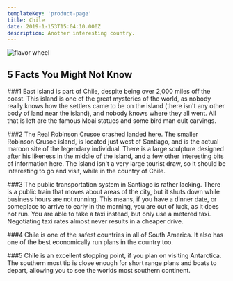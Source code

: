 ```yaml
---
templateKey: 'product-page'
title: Chile
date: 2019-1-153T15:04:10.000Z
description: Another interesting country.
---
```


![flavor wheel](/img/flags/Chile_Flag.png)

## 5 Facts You Might Not Know

###1
East Island is part of Chile, despite being over 2,000 miles off the coast. This island is one of the great mysteries of the world, as nobody really knows how the settlers came to be on the island (there isn't any other body of land near the island), and nobody knows where they all went. All that is left are the famous Moai statues and some bird man cult carvings.

###2
The Real Robinson Crusoe crashed landed here. The smaller Robinson Crusoe island, is located just west of Santiago, and is the actual maroon site of the legendary individual. There is a large sculpture designed after his likeness in the middle of the island, and a few other interesting bits of information here. The island isn't a very large tourist draw, so it should be interesting to go and visit, while in the country of Chile.

###3
The public transportation system in Santiago is rather lacking. There is a public train that moves about areas of the city, but it shuts down while business hours are not running. This means, if you have a dinner date, or someplace to arrive to early in the morning, you are out of luck, as it does not run. You are able to take a taxi instead, but only use a metered taxi. Negotiating taxi rates almost never results in a cheaper drive.

###4
Chile is one of the safest countries in all of South America. It also has one of the best economically run plans in the country too.

###5
Chile is an excellent stopping point, if you plan on visiting Antarctica. The southern most tip is close enough for short range plans and boats to depart, allowing you to see the worlds most southern continent.
